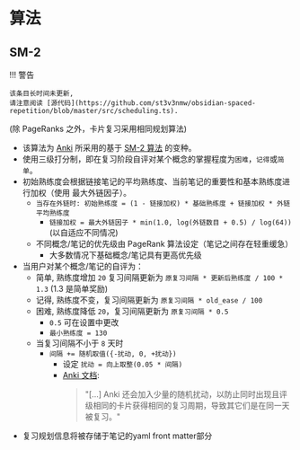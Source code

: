 # 算法

## SM-2

!!! 警告

    该条目长时间未更新,
    请注意阅读 [源代码](https://github.com/st3v3nmw/obsidian-spaced-repetition/blob/master/src/scheduling.ts).

(除 PageRanks 之外，卡片复习采用相同规划算法)

-   该算法为 [Anki](https://faqs.ankiweb.net/what-spaced-repetition-algorithm.html) 所采用的基于 [SM-2 算法](https://www.supermemo.com/en/archives1990-2015/english/ol/sm2) 的变种。
-   使用三级打分制，即在复习阶段自评对某个概念的掌握程度为`困难`，`记得`或`简单`。
-   初始熟练度会根据链接笔记的平均熟练度、当前笔记的重要性和基本熟练度进行加权（使用 最大外链因子）。
    -   `当存在外链时: 初始熟练度 = (1 - 链接加权) * 基础熟练度 + 链接加权 * 外链平均熟练度`
        -   `链接加权 = 最大外链因子 * min(1.0, log(外链数目 + 0.5) / log(64))` (以自适应不同情况)
    -   不同概念/笔记的优先级由 PageRank 算法设定（笔记之间存在轻重缓急）
        -   大多数情况下基础概念/笔记具有更高优先级
-   当用户对某个概念/笔记的自评为：
    -   简单, 熟练度增加 `20` 复习间隔更新为 `原复习间隔 * 更新后熟练度 / 100 * 1.3` (1.3 是简单奖励)
    -   记得, 熟练度不变，复习间隔更新为 `原复习间隔 * old_ease / 100`
    -   困难, 熟练度降低 `20`，复习间隔更新为 `原复习间隔 * 0.5`
        -   `0.5` 可在设置中更改
        -   `最小熟练度 = 130`
    -   当复习间隔不小于 `8` 天时
        -   `间隔 += 随机取值({-扰动, 0, +扰动})`
            -   设定 `扰动 = 向上取整(0.05 * 间隔)`
            -   [Anki 文档](https://faqs.ankiweb.net/what-spaced-repetition-algorithm.html):
                > "[...] Anki 还会加入少量的随机扰动，以防止同时出现且评级相同的卡片获得相同的复习周期，导致其它们是在同一天被复习。"
-   复习规划信息将被存储于笔记的yaml front matter部分
